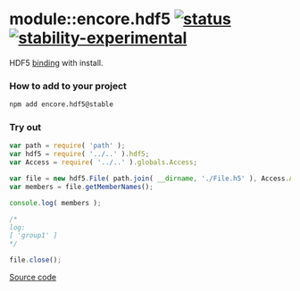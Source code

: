 # module::encore.hdf5  [![status](https://github.com/Wandalen/encore.hdf5/workflows/publish/badge.svg)](https://github.com/Wandalen/encore.hdf5/actions?query=workflow%3Apublish) [![stability-experimental](https://img.shields.io/badge/stability-experimental-orange.svg)](https://github.com/emersion/stability-badges#experimental)

HDF5 [binding](https://github.com/Wandalen/encore.hdf5.binding) with install.

### How to add to your project

```bash
npm add encore.hdf5@stable
```

### Try out

```javascript
var path = require( 'path' );
var hdf5 = require( '../..' ).hdf5;
var Access = require( '../..' ).globals.Access;

var file = new hdf5.File( path.join( __dirname, './File.h5' ), Access.ACC_RDONLY );
var members = file.getMemberNames();

console.log( members );

/*
log:
[ 'group1' ]
*/

file.close();

```

[Source code](./sample/trivial/Sample.ss)